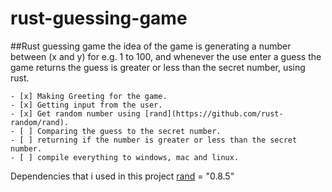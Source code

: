 # rust-guessing-game

##Rust guessing game the idea of the game is generating a number between (x and y) for e.g. 1 to 100, and whenever the use enter a guess the game returns the guess is greater or less than the secret number, using rust.

```
- [x] Making Greeting for the game.
- [x] Getting input from the user.
- [x] Get random number using [rand](https://github.com/rust-random/rand).
- [ ] Comparing the guess to the secret number.
- [ ] returning if the number is greater or less than the secret number.
- [ ] compile everything to windows, mac and linux.

```


Dependencies that i used in this project
[rand](https://github.com/rust-random/rand) = "0.8.5"
